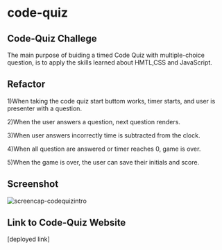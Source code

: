 # code-quiz
## Code-Quiz Challege
The main purpose of buiding a timed Code Quiz with  multiple-choice question, is to apply the skills learned about HMTL,CSS and JavaScript.

## Refactor

1)When taking the code quiz start buttom works, timer starts, and user is presenter with a question.

2)When the user answers a question, next question renders.

3)When user answers incorrectly time is subtracted from the clock. 

4)When all question are answered or timer reaches 0, game is over.

5)When the game is over, the user can save their initials and score.

## Screenshot
![screencap-codequizintro](https://user-images.githubusercontent.com/125234173/226252118-7e2a1b12-7c14-4b2c-83b7-3656c9dbcd18.png)


## Link to Code-Quiz Website
[deployed link] 


